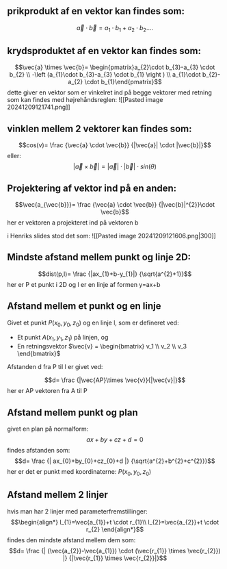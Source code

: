 
## prikprodukt af en vektor kan findes som:
$$\vec{a} \cdot \vec{b} = a_{1} \cdot b_{1}+ a_{2}\cdot b_{2}....$$
## krydsproduktet af en vektor kan findes som:
$$\vec{a} \times \vec{b}= \begin{pmatrix}a_{2}\cdot b_{3}-a_{3} \cdot b_{2} \\ -\left (a_{1}\cdot b_{3}-a_{3} \cdot b_{1} \right ) \\ a_{1}\cdot b_{2}-a_{2} \cdot b_{1}\end{pmatrix}$$
dette giver en vektor som er vinkelret ind på begge vektorer med retning som kan findes med højrehåndsreglen:
![[Pasted image 20241209121741.png]]



## vinklen mellem 2 vektorer kan findes som:
$$cos(v)= \frac {\vec{a} \cdot \vec{b}} {|\vec{a}| \cdot |\vec{b}|}$$
eller:
$$|\vec{a} \times \vec{b}|=|\vec{a}| \cdot |\vec{b}| \cdot sin(\theta)$$

## Projektering af vektor ind på en anden:
$$\vec{a_{\vec{b}}}= \frac {\vec{a} \cdot \vec{b}} {|\vec{b}|^{2}}\cdot \vec{b}$$
her er vektoren a projekteret ind på vektoren b

i Henriks slides stod det som:
![[Pasted image 20241209121606.png|300]]





## Mindste afstand mellem punkt og linje 2D:
$$dist(p,l)= \frac {|ax_{1}+b-y_{1}|} {\sqrt{a^{2}+1}}$$
her er P et punkt i 2D og l er en linje af formen y=ax+b

## Afstand mellem et punkt og en linje

Givet et punkt $P(x_{0},y_{0},z_{0})$ og en linje l, som er defineret ved:

- Et punkt $A(x_{1},y_{1},z_{1})$ på linjen, og
- En retningsvektor $\vec{v} = \begin{bmatrix} v_1 \\ v_2 \\ v_3 \end{bmatrix}$

Afstanden d fra P til l er givet ved:

$$d= \frac {|\vec{AP}\times \vec{v}}{|\vec{v}|}$$
her er AP vektoren fra A til P



## Afstand mellem punkt og plan
givet en plan på normalform: $$ax+by+cz+d=0$$
findes afstanden som:
$$d= \frac {| ax_{0}+by_{0}+cz_{0}+d |} {\sqrt{a^{2}+b^{2}+c^{2}}}$$
her er det er punkt med koordinaterne: $P(x_{0},y_{0},z_{0})$ 


## Afstand mellem 2 linjer
hvis man har 2 linjer med parameterfremstillinger:
$$\begin{align*}
l_{1}=\vec{a_{1}}+t \cdot r_{1}\\
l_{2}=\vec{a_{2}}+t \cdot r_{2}
\end{align*}$$
findes den mindste afstand mellem dem som:
$$d= \frac {| (\vec{a_{2}}-\vec{a_{1}}) \cdot (\vec{r_{1}} \times \vec{r_{2}}) |} {|\vec{r_{1}} \times \vec{r_{2}}|}$$
